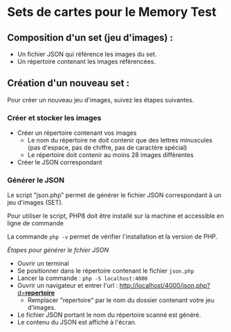 # Sets de cartes pour le Memory Test

## Composition d'un set (jeu d'images) : 

- Un fichier JSON qui référence les images du set.
- Un répertoire contenant les images référencées.

## Création d'un nouveau set : 

Pour créer un nouveau jeu d'images, suivez les étapes suivantes.

### Créer et stocker les images 
- Créer un répertoire contenant vos images
    - Le nom du répertoire ne doit contenir que des lettres minuscules (pas d'espace, pas de chiffre, pas de caractère spécial)
    - Le répertoire doit contenir au moins 28 images différentes
- Créer le JSON correspondant

### Générer le JSON

Le script "json.php" permet de générer le fichier JSON correspondant à un jeu d'images (SET).

Pour utiliser le script, PHP8 doit être installé sur la machine et accessible en ligne de commande

La commande `php -v` permet de vérifier l'installation et la version de PHP.

*Étapes pour générer le fchier JSON*

- Ouvrir un terminal
- Se positionner dans le répertoire contenant le fichier `json.php`
- Lancer la commande : `php -S localhost:4000`
- Ouvrir un navigateur et entrer l'url : [http://localhost/4000/json.php?d=**repertoire**](http://localhost/4000/json.php?d=repertoire)
    - Remplacer "repertoire" par le nom du dossier contenant votre jeu d'images.
- Le fichier JSON portant le nom du répertoire scanné est généré.
- Le contenu du JSON est affiché à l'écran.
